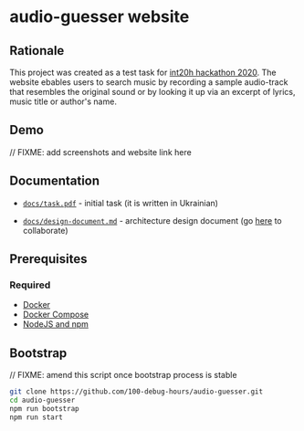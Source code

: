 # audio-guesser website


## Rationale
This project was created as a test task for [int20h hackathon 2020](https://int20h.best-kyiv.org/).
The website ebables users to search music by recording a sample audio-track that
resembles the original sound or by looking it up via an excerpt of lyrics, music title
or author's name.

## Demo

// FIXME: add screenshots and website link here


## Documentation

* [`docs/task.pdf`](docs/task.pdf) - initial task (it is written
in Ukrainian)

* [`docs/design-document.md`](docs/design-document.md) - architecture design document (go [here](https://hackmd.io/@Veetaha/audio-guesser-design-doc) to collaborate)

## Prerequisites

### Required

* [Docker](https://docs.docker.com/get-started)
* [Docker Compose](https://docs.docker.com/compose)
* [NodeJS and npm](https://nodejs.org/en/)

## Bootstrap

// FIXME: amend this script once bootstrap process is stable

```bash
git clone https://github.com/100-debug-hours/audio-guesser.git
cd audio-guesser
npm run bootstrap
npm run start
```
